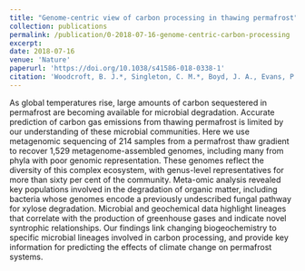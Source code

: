 ```yaml
---
title: "Genome-centric view of carbon processing in thawing permafrost"
collection: publications
permalink: /publication/0-2018-07-16-genome-centric-carbon-processing
excerpt:
date: 2018-07-16
venue: 'Nature'
paperurl: 'https://doi.org/10.1038/s41586-018-0338-1'
citation: 'Woodcroft, B. J.*, Singleton, C. M.*, Boyd, J. A., Evans, P. N., Emerson, J. B., Zayed, A. A. F., Hoelzle, R. D., Lamberton, T. O., McCalley, C. K., <b>Hodgkins, S. B.</b>, Wilson, R. M., Purvine, S. O., Nicora, C. D., Li, C., Frolking, S., Chanton, J. P., Crill, P. M., Saleska, S. R., Rich, V. I., &amp; Tyson, G. W. (2018). Genome-centric view of carbon processing in thawing permafrost. <i>Nature</i>, <i>560</i>(7716), 49–54. *These authors contributed equally.'
---
```


As global temperatures rise, large amounts of carbon sequestered in permafrost are becoming available for microbial degradation. Accurate prediction of carbon gas emissions from thawing permafrost is limited by our understanding of these microbial communities. Here we use metagenomic sequencing of 214 samples from a permafrost thaw gradient to recover 1,529 metagenome-assembled genomes, including many from phyla with poor genomic representation. These genomes reflect the diversity of this complex ecosystem, with genus-level representatives for more than sixty per cent of the community. Meta-omic analysis revealed key populations involved in the degradation of organic matter, including bacteria whose genomes encode a previously undescribed fungal pathway for xylose degradation. Microbial and geochemical data highlight lineages that correlate with the production of greenhouse gases and indicate novel syntrophic relationships. Our findings link changing biogeochemistry to specific microbial lineages involved in carbon processing, and provide key information for predicting the effects of climate change on permafrost systems.

